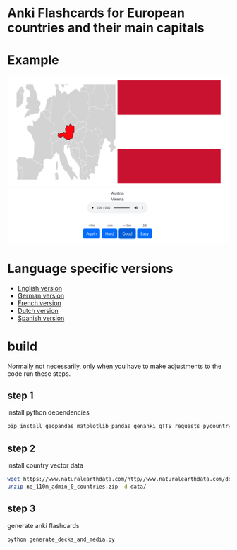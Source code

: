 # Anki Flashcards for European countries and their main capitals

# Example

<img src="docs/images/anki_web_en_austria.png" />

# Language specific versions

<ul>
    <li><a href="https://github.com/marcelmaatkamp/anki-deck-european-countries-and-their-main-capitails/raw/refs/heads/master/decks/en/europese_hoofdsteden_en.apkg">English version</a></li>
    <li><a href="https://github.com/marcelmaatkamp/anki-deck-european-countries-and-their-main-capitails/raw/refs/heads/master/decks/de/europese_hoofdsteden_de.apkg">German version</a></li>
    <li><a href="https://github.com/marcelmaatkamp/anki-deck-european-countries-and-their-main-capitails/raw/refs/heads/master/decks/fr/europese_hoofdsteden_fr.apkg">French version</a></li>
    <li><a href="https://github.com/marcelmaatkamp/anki-deck-european-countries-and-their-main-capitails/raw/refs/heads/master/decks/nl/europese_hoofdsteden_nl.apkg">Dutch version</a></li>
    <li><a href="https://github.com/marcelmaatkamp/anki-deck-european-countries-and-their-main-capitails/raw/refs/heads/master/decks/es/europese_hoofdsteden_es.apkg">Spanish version</a></li>
</ul>

# build

Normally not necessarily, only when you have to make adjustments to the code run these steps.

## step 1

install python dependencies

```bash
pip install geopandas matplotlib pandas genanki gTTS requests pycountry deep-translator Pillow
```

## step 2 

install country vector data

```bash
wget https://www.naturalearthdata.com/http//www.naturalearthdata.com/download/110m/cultural/ne_110m_admin_0_countries.zip
unzip ne_110m_admin_0_countries.zip -d data/
```

## step 3 

generate anki flashcards

```bash
python generate_decks_and_media.py
```
